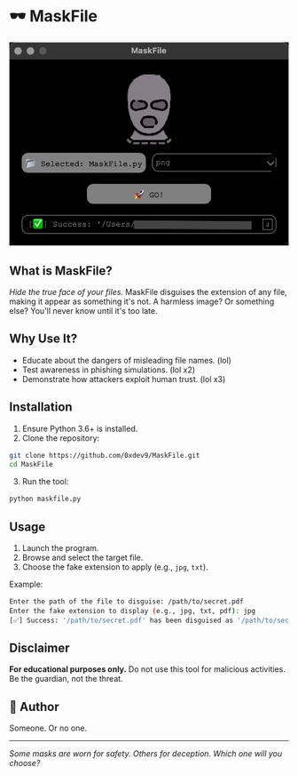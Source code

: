 # 🕶️ MaskFile


![MaskFile Tool](imagetool.png)

## What is MaskFile?
*Hide the true face of your files.* MaskFile disguises the extension of any file, making it appear as something it's not. A harmless image? Or something else? You'll never know until it's too late.

## Why Use It?
- Educate about the dangers of misleading file names. (lol)
- Test awareness in phishing simulations. (lol x2)
- Demonstrate how attackers exploit human trust. (lol x3)

## Installation
1. Ensure Python 3.6+ is installed.
2. Clone the repository:
```bash
git clone https://github.com/0xdev9/MaskFile.git
cd MaskFile
```
3. Run the tool:
```bash
python maskfile.py
```

## Usage
1. Launch the program.
2. Browse and select the target file.
3. Choose the fake extension to apply (e.g., `jpg`, `txt`).

Example:
```bash
Enter the path of the file to disguise: /path/to/secret.pdf
Enter the fake extension to display (e.g., jpg, txt, pdf): jpg
[✅] Success: '/path/to/secret.pdf' has been disguised as '/path/to/secret.jpg'.
```

## Disclaimer
**For educational purposes only.** Do not use this tool for malicious activities. Be the guardian, not the threat.

## 👤 Author
Someone. Or no one.

---

*Some masks are worn for safety. Others for deception. Which one will you choose?*

